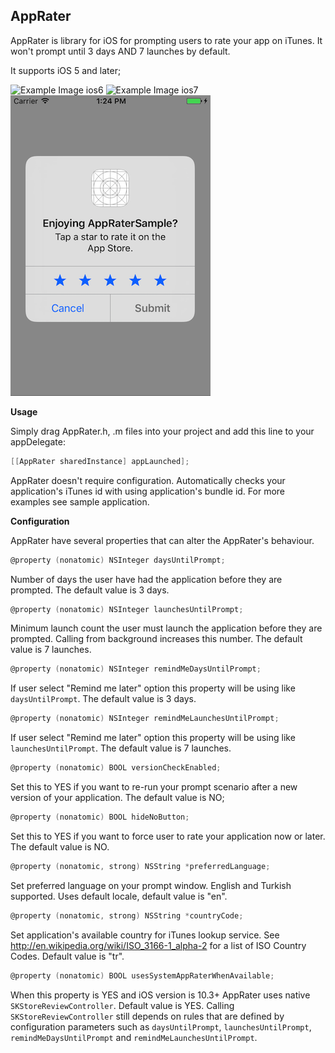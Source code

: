 **AppRater**
--------

AppRater is library for iOS for prompting users to rate your app on iTunes. It won't prompt until 3 days AND 7 launches by default. 

It supports iOS 5 and later;

![Example Image ios6][1]
![Example Image ios7][2]
![Example Image native][3]

**Usage**

Simply drag AppRater.h, .m files into your project and add this line to your appDelegate:
```objective-c
[[AppRater sharedInstance] appLaunched];
```

AppRater doesn't require configuration. Automatically checks your application's iTunes id with using application's bundle id. For more examples see sample application.

**Configuration**

AppRater have several properties that can alter the AppRater's behaviour.
```objective-c
@property (nonatomic) NSInteger daysUntilPrompt;
```
Number of days the user have had the application before they are prompted. The default value is 3 days.

```objective-c
@property (nonatomic) NSInteger launchesUntilPrompt;
```
Minimum launch count the user must launch the application before they are prompted. Calling from background increases this number. The default value is 7 launches.

```objective-c
@property (nonatomic) NSInteger remindMeDaysUntilPrompt;
```
If user select "Remind me later" option this property will be using like  `daysUntilPrompt`. The default value is 3 days.

```objective-c
@property (nonatomic) NSInteger remindMeLaunchesUntilPrompt;
```
If user select "Remind me later" option this property will be using like  `launchesUntilPrompt`. The default value is 7 launches.

```objective-c
@property (nonatomic) BOOL versionCheckEnabled;
```
Set this to YES if you want to re-run your prompt scenario after a new version of your application. The default value is NO;

```objective-c
@property (nonatomic) BOOL hideNoButton;
```
Set this to YES if you want to force user to rate your application now or later. The default value is NO.

```objective-c
@property (nonatomic, strong) NSString *preferredLanguage;
```
Set preferred language on your prompt window. English and Turkish supported. Uses default locale, default value is "en".

```objective-c
@property (nonatomic, strong) NSString *countryCode;
```
Set application's available country for iTunes lookup service. See http://en.wikipedia.org/wiki/ISO_3166-1_alpha-2 for a list of ISO Country Codes. Default value is "tr".

```objective-c
@property (nonatomic) BOOL usesSystemAppRaterWhenAvailable;
```
When this property is YES and iOS version is 10.3+ AppRater uses native `SKStoreReviewController`. Default value is YES. Calling `SKStoreReviewController` still depends on rules that are defined by configuration parameters such as `daysUntilPrompt`, `launchesUntilPrompt`, `remindMeDaysUntilPrompt` and `remindMeLaunchesUntilPrompt`.

 [1]: https://raw.github.com/Turkcell/AppRater_iOS/master/ScreenShots/ios6.png
 [2]: https://raw.github.com/Turkcell/AppRater_iOS/master/ScreenShots/ios7.png
 [3]: https://github.com/Turkcell/AppRater_iOS/blob/master/ScreenShots/native.png
